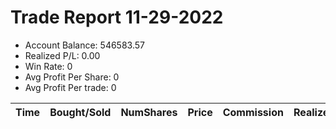 # Trade Report 11-29-2022
- Account Balance: 546583.57
- Realized P/L: 0.00
- Win Rate: 0
- Avg Profit Per Share: 0
- Avg Profit Per trade: 0

| Time   | Bought/Sold   | NumShares   | Price   | Commission   | RealizedPL   | Name   |
|--------|---------------|-------------|---------|--------------|--------------|--------|